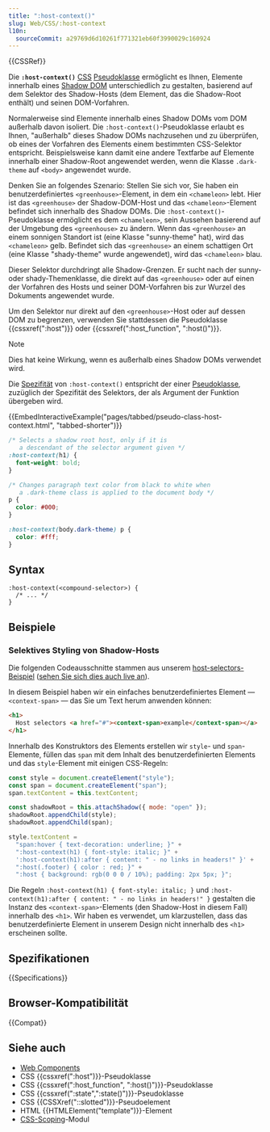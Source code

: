```yaml
---
title: ":host-context()"
slug: Web/CSS/:host-context
l10n:
  sourceCommit: a29769d6d10261f771321eb60f3990029c160924
---
```


{{CSSRef}}

Die **`:host-context()`** [CSS](/de/docs/Web/CSS) [Pseudoklasse](/de/docs/Web/CSS/Pseudo-classes) ermöglicht es Ihnen, Elemente innerhalb eines [Shadow DOM](/de/docs/Web/API/Web_components/Using_shadow_DOM) unterschiedlich zu gestalten, basierend auf dem Selektor des Shadow-Hosts (dem Element, das die Shadow-Root enthält) und seinen DOM-Vorfahren.

Normalerweise sind Elemente innerhalb eines Shadow DOMs vom DOM außerhalb davon isoliert. Die `:host-context()`-Pseudoklasse erlaubt es Ihnen, "außerhalb" dieses Shadow DOMs nachzusehen und zu überprüfen, ob eines der Vorfahren des Elements einem bestimmten CSS-Selektor entspricht. Beispielsweise kann damit eine andere Textfarbe auf Elemente innerhalb einer Shadow-Root angewendet werden, wenn die Klasse `.dark-theme` auf `<body>` angewendet wurde.

Denken Sie an folgendes Szenario: Stellen Sie sich vor, Sie haben ein benutzerdefiniertes `<greenhouse>`-Element, in dem ein `<chameleon>` lebt. Hier ist das `<greenhouse>` der Shadow-DOM-Host und das `<chameleon>`-Element befindet sich innerhalb des Shadow DOMs. Die `:host-context()`-Pseudoklasse ermöglicht es dem `<chameleon>`, sein Aussehen basierend auf der Umgebung des `<greenhouse>` zu ändern. Wenn das `<greenhouse>` an einem sonnigen Standort ist (eine Klasse "sunny-theme" hat), wird das `<chameleon>` gelb. Befindet sich das `<greenhouse>` an einem schattigen Ort (eine Klasse "shady-theme" wurde angewendet), wird das `<chameleon>` blau.

Dieser Selektor durchdringt alle Shadow-Grenzen. Er sucht nach der sunny- oder shady-Themenklasse, die direkt auf das `<greenhouse>` oder auf einen der Vorfahren des Hosts und seiner DOM-Vorfahren bis zur Wurzel des Dokuments angewendet wurde.

Um den Selektor nur direkt auf den `<greenhouse>`-Host oder auf dessen DOM zu begrenzen, verwenden Sie stattdessen die Pseudoklasse {{cssxref(":host")}} oder {{cssxref(":host_function", ":host()")}}.

> [!NOTE]
> Dies hat keine Wirkung, wenn es außerhalb eines Shadow DOMs verwendet wird.

Die [Spezifität](/de/docs/Web/CSS/CSS_cascade/Specificity) von `:host-context()` entspricht der einer [Pseudoklasse](/de/docs/Web/CSS/Pseudo-classes), zuzüglich der Spezifität des Selektors, der als Argument der Funktion übergeben wird.

{{EmbedInteractiveExample("pages/tabbed/pseudo-class-host-context.html", "tabbed-shorter")}}

```css
/* Selects a shadow root host, only if it is
   a descendant of the selector argument given */
:host-context(h1) {
  font-weight: bold;
}

/* Changes paragraph text color from black to white when
   a .dark-theme class is applied to the document body */
p {
  color: #000;
}

:host-context(body.dark-theme) p {
  color: #fff;
}
```

## Syntax

```css-nolint
:host-context(<compound-selector>) {
  /* ... */
}
```

## Beispiele

### Selektives Styling von Shadow-Hosts

Die folgenden Codeausschnitte stammen aus unserem [host-selectors-Beispiel](https://github.com/mdn/web-components-examples/tree/main/host-selectors) ([sehen Sie sich dies auch live an](https://mdn.github.io/web-components-examples/host-selectors/)).

In diesem Beispiel haben wir ein einfaches benutzerdefiniertes Element — `<context-span>` — das Sie um Text herum anwenden können:

```html
<h1>
  Host selectors <a href="#"><context-span>example</context-span></a>
</h1>
```

Innerhalb des Konstruktors des Elements erstellen wir `style`- und `span`-Elemente, füllen das `span` mit dem Inhalt des benutzerdefinierten Elements und das `style`-Element mit einigen CSS-Regeln:

```js
const style = document.createElement("style");
const span = document.createElement("span");
span.textContent = this.textContent;

const shadowRoot = this.attachShadow({ mode: "open" });
shadowRoot.appendChild(style);
shadowRoot.appendChild(span);

style.textContent =
  "span:hover { text-decoration: underline; }" +
  ":host-context(h1) { font-style: italic; }" +
  ':host-context(h1):after { content: " - no links in headers!" }' +
  ":host(.footer) { color : red; }" +
  ":host { background: rgb(0 0 0 / 10%); padding: 2px 5px; }";
```

Die Regeln `:host-context(h1) { font-style: italic; }` und `:host-context(h1):after { content: " - no links in headers!" }` gestalten die Instanz des `<context-span>`-Elements (den Shadow-Host in diesem Fall) innerhalb des `<h1>`. Wir haben es verwendet, um klarzustellen, dass das benutzerdefinierte Element in unserem Design nicht innerhalb des `<h1>` erscheinen sollte.

## Spezifikationen

{{Specifications}}

## Browser-Kompatibilität

{{Compat}}

## Siehe auch

- [Web Components](/de/docs/Web/API/Web_components)
- CSS {{cssxref(":host")}}-Pseudoklasse
- CSS {{cssxref(":host_function", ":host()")}}-Pseudoklasse
- CSS {{cssxref(":state",":state()")}}-Pseudoklasse
- CSS {{CSSXref("::slotted")}}-Pseudoelement
- HTML {{HTMLElement("template")}}-Element
- [CSS-Scoping](/de/docs/Web/CSS/CSS_scoping)-Modul
